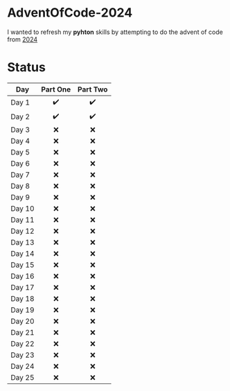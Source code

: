 # AdventOfCode-2024

I wanted to refresh my **pyhton** skills by attempting to do the advent of code from [2024](https://adventofcode.com/2024)

# Status

| Day  | Part One | Part Two | 
|---|:---:|:---:|
| Day 1| :heavy_check_mark: | :heavy_check_mark: |
| Day 2| :heavy_check_mark: | :heavy_check_mark: |
| Day 3| :x: | :x: |
| Day 4| :x: | :x: |
| Day 5| :x: | :x: |
| Day 6| :x: | :x: |
| Day 7| :x: | :x: |
| Day 8| :x: | :x: |
| Day 9| :x: | :x: |
| Day 10| :x: | :x: |
| Day 11| :x: | :x: |
| Day 12| :x: | :x: |
| Day 13| :x: | :x: |
| Day 14| :x: |  :x:|
| Day 15|  :x:|  :x:|
| Day 16|  :x:|  :x:|
| Day 17|  :x:| :x: |
| Day 18|  :x:| :x: |
| Day 19|  :x:|  :x:|
| Day 20|  :x:|  :x:|
| Day 21|:x: |:x: |
| Day 22|:x: |:x: |
| Day 23| :x:| :x:|
| Day 24| :x:| :x:|
| Day 25| :x:|:x: |
